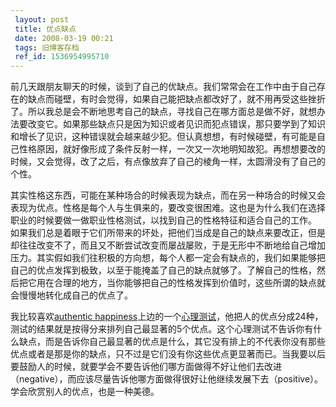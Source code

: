 ```yaml
---
 layout: post
 title: 优点缺点
 date: 2008-03-19 00:21
 tags: 旧博客存档
 ref_id: 1536954995710
---
```

前几天跟朋友聊天的时候，谈到了自己的优缺点。我们常常会在工作中由于自己存在的缺点而碰壁，有时会觉得，如果自己能把缺点都改好了，就不用再受这些挫折了。所以我总是会不断地思考自己的缺点，寻找自己在哪方面总是做不好，就想办法要改变它。如果那些缺点只是因为知识或者见识而犯点错误，那只要学到了知识和增长了见识，这种错误就会越来越少犯。但认真想想，有时候碰壁，有可能是自己性格原因，就好像形成了条件反射一样，一次又一次地明知故犯。再想想要改的时候，又会觉得，改了之后，有点像放弃了自己的棱角一样，太圆滑没有了自己的个性。

其实性格这东西，可能在某种场合的时候表现为缺点，而在另一种场合的时候又会表现为优点。性格是每个人与生俱来的，要改变很困难。这也是为什么我们在选择职业的时候要做一做职业性格测试，以找到自己的性格特征和适合自己的工作。
如果我们总是着眼于它们所带来的坏处，把他们当成是自己的缺点来要改正，但是却往往改变不了，而且又不断尝试改变而屡战屡败，于是无形中不断地给自己增加压力。其实假如我们往积极的方向想，每个人都一定会有缺点的，我们如果能够把自己的优点发挥到极致，以至于能掩盖了自己的缺点就够了。了解自己的性格，然后把它用在合理的地方，当你能够把自己的性格发挥到价值时，这些所谓的缺点就会慢慢地转化成自己的优点了。

我比较喜欢[authentic
happiness](http://www.authentichappiness.sas.upenn.edu/Default.aspx)上边的一个[心理测试](http://www.authentichappiness.sas.upenn.edu/tests/SameAnswers_t.aspx?id=310)，他把人的优点分成24种，测试的结果就是按得分来排列自己最显著的5个优点。这个心理测试不告诉你有什么缺点，而是告诉你自己最显著的优点是什么，其它没有排上的不代表你没有那些优点或者是那是你的缺点，只不过是它们没有你这些优点更显著而已。当我要以后要鼓励人的时候，就要学会不要告诉他们哪方面做得不好让他们去改进（negative），而应该尽量告诉他哪方面做得很好让他继续发展下去（positive）。学会欣赏别人的优点，也是一种美德。

